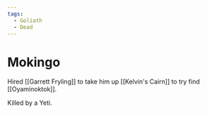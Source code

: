 ```yaml
---
tags:
  - Goliath
  - Dead
---
```

# Mokingo 

Hired [[Garrett Fryling]] to take him up [[Kelvin's Cairn]] to try find [[Oyaminoktok]].

Killed by a Yeti.